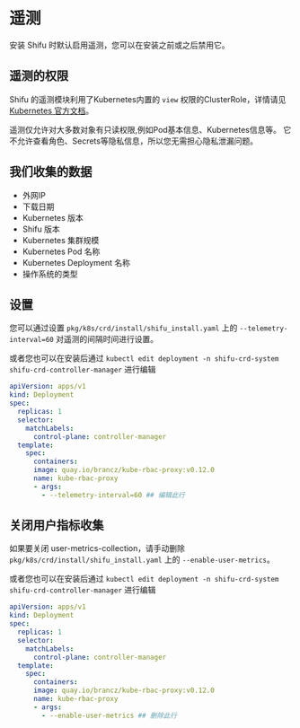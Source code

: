 # 遥测

安装 Shifu 时默认启用遥测，您可以在安装之前或之后禁用它。

## 遥测的权限

Shifu 的遥测模块利用了Kubernetes内置的 `view` 权限的ClusterRole，详情请见[Kubernetes 官方文档](https://kubernetes.io/zh-cn/docs/reference/access-authn-authz/rbac/#user-facing-roles)。

遥测仅允许对大多数对象有只读权限,例如Pod基本信息、Kubernetes信息等。 它不允许查看角色、Secrets等隐私信息，所以您无需担心隐私泄漏问题。

## 我们收集的数据

- 外网IP
- 下载日期
- Kubernetes 版本
- Shifu 版本
- Kubernetes 集群规模
- Kubernetes Pod 名称
- Kubernetes Deployment 名称
- 操作系统的类型

## 设置

您可以通过设置  `pkg/k8s/crd/install/shifu_install.yaml` 上的 `--telemetry-interval=60` 对遥测的间隔时间进行设置。

或者您也可以在安装后通过 `kubectl edit deployment -n shifu-crd-system shifu-crd-controller-manager` 进行编辑
```yaml
apiVersion: apps/v1
kind: Deployment
spec:
  replicas: 1
  selector:
    matchLabels:
      control-plane: controller-manager
  template:
    spec:
      containers:
      image: quay.io/brancz/kube-rbac-proxy:v0.12.0
      name: kube-rbac-proxy
      - args:
        - --telemetry-interval=60 ## 编辑此行
```
## 关闭用户指标收集

如果要关闭 user-metrics-collection，请手动删除 `pkg/k8s/crd/install/shifu_install.yaml` 上的 `--enable-user-metrics`。

或者您也可以在安装后通过 `kubectl edit deployment -n shifu-crd-system shifu-crd-controller-manager` 进行编辑

```yaml
apiVersion: apps/v1
kind: Deployment
spec:
  replicas: 1
  selector:
    matchLabels:
      control-plane: controller-manager
  template:
    spec:
      containers:
      image: quay.io/brancz/kube-rbac-proxy:v0.12.0
      name: kube-rbac-proxy
      - args:
        - --enable-user-metrics ## 删除此行
```
